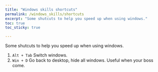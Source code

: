 ```yaml
---
title: "Windows skills shortcuts"
permalink: /windows_skills/shortcuts
excerpt: "Some shutcuts to help you speed up when using windows."
toc: true
toc_sticky: true

---
```


Some shutcuts to help you speed up when using windows.

1. `Alt + Tab` Switch windows.
2. `Win + D` Go back to desktop, hide all windows. Useful when your boss come.